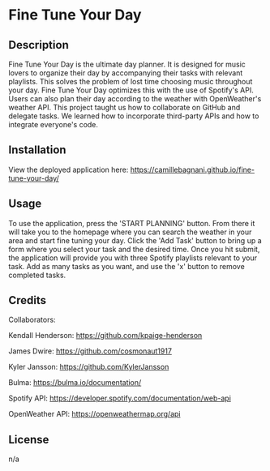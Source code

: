 # Fine Tune Your Day

## Description
Fine Tune Your Day is the ultimate day planner. It is designed for music lovers to organize their day by accompanying their tasks with relevant playlists. This solves the problem of lost time choosing music throughout your day. Fine Tune Your Day optimizes this with the use of Spotify's API. Users can also plan their day according to the weather with OpenWeather's weather API. This project taught us how to collaborate on GitHub and delegate tasks. We learned how to incorporate third-party APIs and how to integrate everyone's code.

## Installation
View the deployed application here: https://camillebagnani.github.io/fine-tune-your-day/

## Usage
To use the application, press the 'START PLANNING' button. From there it will take you to the homepage where you can search the weather in your area and start fine tuning your day. Click the 'Add Task' button to bring up a form where you select your task and the desired time. Once you hit submit, the application will provide you with three Spotify playlists relevant to your task. Add as many tasks as you want, and use the 'x' button to remove completed tasks. 

## Credits
Collaborators:

Kendall Henderson: https://github.com/kpaige-henderson

James Dwire: https://github.com/cosmonaut1917

Kyler Jansson: https://github.com/KylerJansson

Bulma: https://bulma.io/documentation/

Spotify API: https://developer.spotify.com/documentation/web-api

OpenWeather API: https://openweathermap.org/api

## License
n/a